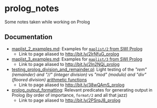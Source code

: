 # prolog_notes
Some notes taken while working on Prolog

## Documentation

- [maplist_2_examples.md](maplist_2_examples.md):
  Examples for [`maplist/2` from SWI Prolog](https://www.swi-prolog.org/pldoc/man?predicate=maplist%2f2)
   - Link to page aliased to http://bit.ly/2IrNfuG_prolog
- [maplist_3_examples.md](maplist_3_examples.md): 
  Examples for [`maplist/3` from SWI Prolog](https://www.swi-prolog.org/pldoc/doc_for?object=maplist/3)
   -  Link to page aliased to http://bit.ly/2In2NQj_prolog
- [testing_prolog_division_and_remainder.pl](testing_prolog_division_and_remainder.pl): 
  Light testing of the _"rem" (remainder) and "//" (integer division)_ 
  vs _"mod" (modulo) and "div" (floored division)_ [arithmetic functions](https://www.swi-prolog.org/pldoc/man?section=functions)
   -  Link to page aliased to http://bit.ly/38wQAmS_prolog
- [prolog_output_formatting](prolog_output_formatting.md): Relevant predicates for generating output in Prolog (by order of importance, `format/2` and all that jazz)
   -  Link to page aliased to http://bit.ly/2PSrqJ8_prolog
